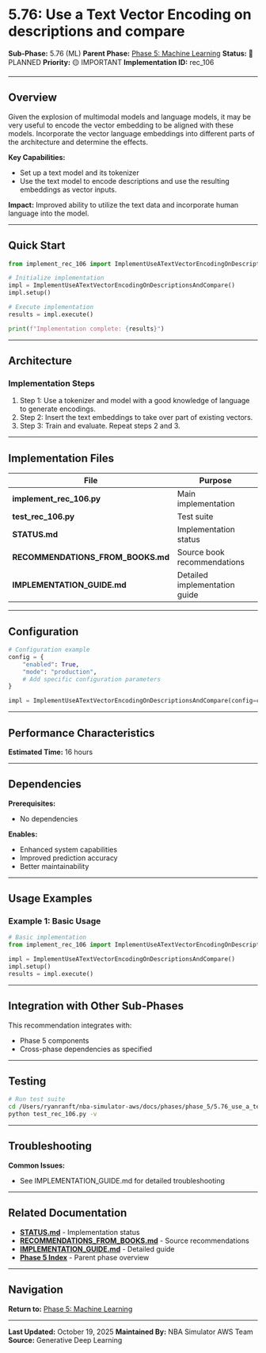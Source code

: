 # 5.76: Use a Text Vector Encoding on descriptions and compare

**Sub-Phase:** 5.76 (ML)
**Parent Phase:** [Phase 5: Machine Learning](../PHASE_5_INDEX.md)
**Status:** 🔵 PLANNED
**Priority:** 🟡 IMPORTANT
**Implementation ID:** rec_106

---

## Overview

Given the explosion of multimodal models and language models, it may be very useful to encode the vector embedding to be aligned with these models. Incorporate the vector language embeddings into different parts of the architecture and determine the effects.

**Key Capabilities:**
- Set up a text model and its tokenizer
- Use the text model to encode descriptions and use the resulting embeddings as vector inputs.

**Impact:**
Improved ability to utilize the text data and incorporate human language into the model.

---

## Quick Start

```python
from implement_rec_106 import ImplementUseATextVectorEncodingOnDescriptionsAndCompare

# Initialize implementation
impl = ImplementUseATextVectorEncodingOnDescriptionsAndCompare()
impl.setup()

# Execute implementation
results = impl.execute()

print(f"Implementation complete: {results}")
```

---

## Architecture

### Implementation Steps

1. Step 1: Use a tokenizer and model with a good knowledge of language to generate encodings.
2. Step 2: Insert the text embeddings to take over part of existing vectors.
3. Step 3: Train and evaluate. Repeat steps 2 and 3.

---

## Implementation Files

| File | Purpose |
|------|---------|
| **implement_rec_106.py** | Main implementation |
| **test_rec_106.py** | Test suite |
| **STATUS.md** | Implementation status |
| **RECOMMENDATIONS_FROM_BOOKS.md** | Source book recommendations |
| **IMPLEMENTATION_GUIDE.md** | Detailed implementation guide |

---

## Configuration

```python
# Configuration example
config = {
    "enabled": True,
    "mode": "production",
    # Add specific configuration parameters
}

impl = ImplementUseATextVectorEncodingOnDescriptionsAndCompare(config=config)
```

---

## Performance Characteristics

**Estimated Time:** 16 hours

---

## Dependencies

**Prerequisites:**
- No dependencies

**Enables:**
- Enhanced system capabilities
- Improved prediction accuracy
- Better maintainability

---

## Usage Examples

### Example 1: Basic Usage

```python
# Basic implementation
from implement_rec_106 import ImplementUseATextVectorEncodingOnDescriptionsAndCompare

impl = ImplementUseATextVectorEncodingOnDescriptionsAndCompare()
impl.setup()
results = impl.execute()
```

---

## Integration with Other Sub-Phases

This recommendation integrates with:
- Phase 5 components
- Cross-phase dependencies as specified

---

## Testing

```bash
# Run test suite
cd /Users/ryanranft/nba-simulator-aws/docs/phases/phase_5/5.76_use_a_text_vector_encoding_on_descriptions_and_compare
python test_rec_106.py -v
```

---

## Troubleshooting

**Common Issues:**
- See IMPLEMENTATION_GUIDE.md for detailed troubleshooting

---

## Related Documentation

- **[STATUS.md](STATUS.md)** - Implementation status
- **[RECOMMENDATIONS_FROM_BOOKS.md](RECOMMENDATIONS_FROM_BOOKS.md)** - Source recommendations
- **[IMPLEMENTATION_GUIDE.md](IMPLEMENTATION_GUIDE.md)** - Detailed guide
- **[Phase 5 Index](../PHASE_5_INDEX.md)** - Parent phase overview

---

## Navigation

**Return to:** [Phase 5: Machine Learning](../PHASE_5_INDEX.md)

---

**Last Updated:** October 19, 2025
**Maintained By:** NBA Simulator AWS Team
**Source:** Generative Deep Learning

